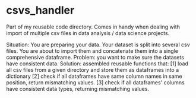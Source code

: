 # csvs_handler
Part of my reusable code directory. Comes in handy when dealing with import of multiple csv files in data analysis / data science projects.

Situation: You are preparing your data. Your dataset is split into several csv files. You are about to import them and concatenate them into a single comprehensive dataframe.
Problem: you want to make sure the datasets have consistent data.
Solution: assembled reusable functions that:
  [1] load all csv files from a given directory and store them as dataframes into a dictionary
  [2] check if all dataframes have same column names in same position, return mismatching values.
  [3] check if all dataframes' columns have consistent data types, returning mismatching values.
